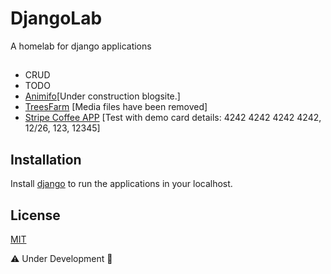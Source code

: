 # DjangoLab
A homelab for django applications

## 
* CRUD
* TODO
* [Animifo](https://animifo.herokuapp.com/)[Under construction blogsite.]
* [TreesFarm](https://treesfarm.herokuapp.com/) [Media files have been removed]
* [Stripe Coffee APP](https://cofe-code.herokuapp.com/) [Test with demo card details: 4242 4242 4242 4242, 12/26, 123, 12345]

## Installation
Install [django](https://www.djangoproject.com/start/) to run the applications in your localhost. 

## License
[MIT](https://choosealicense.com/licenses/mit/)

⚠️ Under Development 🚧
